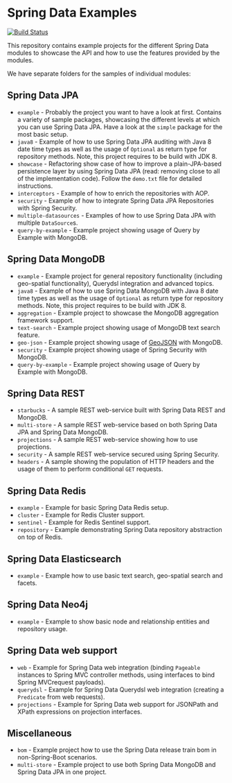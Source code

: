 # Spring Data Examples

[![Build Status](https://travis-ci.org/spring-projects/spring-data-examples.svg?branch=issue%2F%2313)](https://travis-ci.org/spring-projects/spring-data-examples)

This repository contains example projects for the different Spring Data modules to showcase the API and how to use the features provided by the modules.

We have separate folders for the samples of individual modules:

## Spring Data JPA

* `example` - Probably the project you want to have a look at first. Contains a variety of sample packages, showcasing the different levels at which you can use Spring Data JPA. Have a look at the `simple` package for the most basic setup.
* `java8` - Example of how to use Spring Data JPA auditing with Java 8 date time types as well as the usage of `Optional` as return type for repository methods. Note, this project requires to be build with JDK 8.
* `showcase` - Refactoring show case of how to improve a plain-JPA-based persistence layer by using Spring Data JPA (read: removing close to all of the implementation code). Follow the `demo.txt` file for detailed instructions.
* `interceptors` - Example of how to enrich the repositories with AOP.
* `security` - Example of how to integrate Spring Data JPA Repositories with Spring Security.
* `multiple-datasources` - Examples of how to use Spring Data JPA with multiple `DataSource`s.
* `query-by-example` - Example project showing usage of Query by Example with MongoDB.

## Spring Data MongoDB

* `example` - Example project for general repository functionality (including geo-spatial functionality), Querydsl integration and advanced topics.
* `java8` - Example of how to use Spring Data MongoDB with Java 8 date time types as well as the usage of `Optional` as return type for repository methods. Note, this project requires to be build with JDK 8.
* `aggregation` - Example project to showcase the MongoDB aggregation framework support.
* `text-search` - Example project showing usage of MongoDB text search feature.
* `geo-json` - Example project showing usage of [GeoJSON](http://geojson.org) with MongoDB.
* `security` - Example project showing usage of Spring Security with MongoDB.
* `query-by-example` - Example project showing usage of Query by Example with MongoDB.

## Spring Data REST

* `starbucks` - A sample REST web-service built with Spring Data REST and MongoDB.
* `multi-store` - A sample REST web-service based on both Spring Data JPA and Spring Data MongoDB.
* `projections` - A sample REST web-service showing how to use projections.
* `security` - A sample REST web-service secured using Spring Security.
* `headers` - A sample showing the population of HTTP headers and the usage of them to perform conditional `GET` requests.

## Spring Data Redis

* `example` - Example for basic Spring Data Redis setup.
* `cluster` - Example for Redis Cluster support.
* `sentinel` - Example for Redis Sentinel support.
* `repository` - Example demonstrating Spring Data repository abstraction on top of Redis.

## Spring Data Elasticsearch

* `example` - Example how to use basic text search, geo-spatial search and facets.

## Spring Data Neo4j

* `example` - Example to show basic node and relationship entities and repository usage.

## Spring Data web support

* `web` - Example for Spring Data web integration (binding `Pageable` instances to Spring MVC controller methods, using interfaces to bind Spring MVCrequest payloads).
* `querydsl` - Example for Spring Data Querydsl web integration (creating a `Predicate` from web requests).
* `projections` - Example for Spring Data web support for JSONPath and XPath expressions on projection interfaces.

## Miscellaneous

* `bom` - Example project how to use the Spring Data release train bom in non-Spring-Boot scenarios.
* `multi-store` - Example project to use both Spring Data MongoDB and Spring Data JPA in one project.
